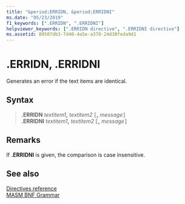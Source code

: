 ```yaml
---
title: "&period;ERRIDN, &period;ERRIDNI"
ms.date: "05/23/2019"
f1_keywords: [".ERRIDN", ".ERRIDNI"]
helpviewer_keywords: [".ERRIDN directive", ".ERRIDNI directive"]
ms.assetid: 89507db3-7d40-4a5e-a378-24d30feda9d1
---
```

# &period;ERRIDN, &period;ERRIDNI

Generates an error if the text items are identical.

## Syntax

> **.ERRIDN** *textitem1*__,__ *textitem2* ⟦__,__ *message*⟧\
> **.ERRIDNI** *textitem1*__,__ *textitem2* ⟦__,__ *message*⟧

## Remarks

If **&period;ERRIDNI** is given, the comparison is case insensitive.

## See also

[Directives reference](../../assembler/masm/directives-reference.md)<br/>
[MASM BNF Grammar](masm-bnf-grammar.md)
